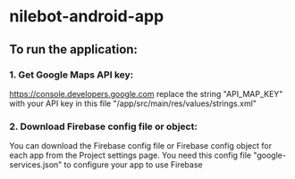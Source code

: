 # nilebot-android-app

## To run the application:

### 1. Get Google Maps API key:
https://console.developers.google.com
replace the string "API_MAP_KEY" with your API key in this file "/app/src/main/res/values/strings.xml"

### 2. Download Firebase config file or object:
You can download the Firebase config file or Firebase config object for each app from the Project settings page. You need this config file "google-services.json" to configure your app to use Firebase